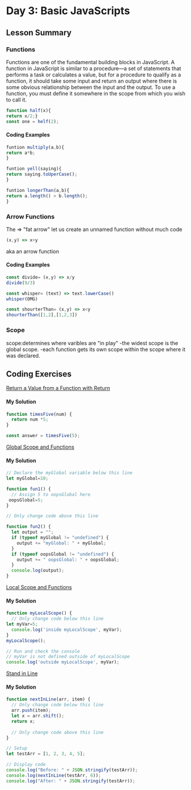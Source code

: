 
# Day 3: Basic JavaScripts

## Lesson Summary

### Functions 
Functions are one of the fundamental building blocks in JavaScript. A function in JavaScript is similar to a procedure—a set of statements that performs a task or calculates a value, but for a procedure to qualify as a function, it should take some input and return an output where there is some obvious relationship between the input and the output. To use a function, you must define it somewhere in the scope from which you wish to call it.
```javascript
function half(x){
return x/2;}
const one = helf(2);
```
#### Coding Examples
```javascript
funtion multiply(a,b){
return a*b;
}
```
```javascript
funtion yell(saying){
return saying.toUperCase();
}
```
```javascript
funtion longerThan(a,b){
return a.length() > b.length();
}
```


### Arrow Functions
The => "fat arrow" let us create an unnamed function without much code
```javascript
(x,y) => x+y
```
aka an arrow function
#### Coding Examples
```javascript
const divide= (x,y) => x/y
divide(9/3)
```
```javascript
const whisper= (text) => text.lowerCase()
whisper(OMG)
```
```javascript
const shourterThan= (x,y) => x<y
shourterThan([1,2],[1,2,3])
```
### Scope
scope:determines where varibles are "in play"
-the widest scope is the global scope.
-each function gets its own scope within the scope where it was declared.



## Coding Exercises

[Return a Value from a Function with Return](https://www.freecodecamp.org/learn/javascript-algorithms-and-data-structures/basic-javascript/return-a-value-from-a-function-with-return)
#### My Solution
```javascript
function timesFive(num) {
  return num *5;
}

const answer = timesFive(5);
```

[Global Scope and Functions](https://www.freecodecamp.org/learn/javascript-algorithms-and-data-structures/basic-javascript/global-scope-and-function)

#### My Solution
```javascript
// Declare the myGlobal variable below this line
let myGlobal=10;

function fun1() {
  // Assign 5 to oopsGlobal here
 oopsGlobal=5;
}

// Only change code above this line

function fun2() {
  let output = "";
  if (typeof myGlobal != "undefined") {
    output += "myGlobal: " + myGlobal;
  }
  if (typeof oopsGlobal != "undefined") {
    output += " oopsGlobal: " + oopsGlobal;
  }
  console.log(output);
}
```


[Local Scope and Functions](https://www.freecodecamp.org/learn/javascript-algorithms-and-data-structures/basic-javascript/local-scope-and-functions)

#### My Solution
```javascript
function myLocalScope() {
  // Only change code below this line
let myVar=5;
  console.log('inside myLocalScope', myVar);
}
myLocalScope();

// Run and check the console
// myVar is not defined outside of myLocalScope
console.log('outside myLocalScope', myVar);

```
[Stand in Line](https://www.freecodecamp.org/learn/javascript-algorithms-and-data-structures/basic-javascript/stand-in-line)
#### My Solution
```javascript
function nextInLine(arr, item) {
  // Only change code below this line
  arr.push(item);
  let x = arr.shift();
  return x;
  
  // Only change code above this line
}

// Setup
let testArr = [1, 2, 3, 4, 5];

// Display code
console.log("Before: " + JSON.stringify(testArr));
console.log(nextInLine(testArr, 6));
console.log("After: " + JSON.stringify(testArr));
```



